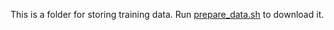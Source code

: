 This is a folder for storing training data. Run [prepare_data.sh](../prepare_data.sh) to download it.
